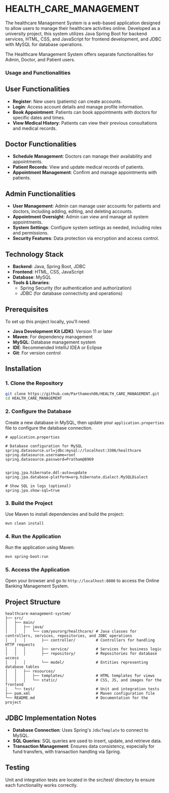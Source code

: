 # HEALTH_CARE_MANAGEMENT
The healthcare Management System is a web-based application designed to allow users to manage their healthcare activities online. Developed as a university project, this system utilizes Java Spring Boot for backend services, HTML, CSS, and JavaScript for frontend development, and JDBC with MySQL for database operations.



The Healthcare Management System offers separate functionalities for Admin, Doctor, and Patient users.





### Usage and Functionalities

## User Functionalities

- **Register**: New users (patients) can create accounts.
- **Login**: Access account details and manage profile information.
- **Book Appointment**: Patients can book appointments with doctors for specific dates and times.
- **View Medical History**: Patients can view their previous consultations and medical records.

## Doctor Functionalities

- **Schedule Management**: Doctors can manage their availability and appointments.
- **Patient Records**: View and update medical records of patients.
- **Appointment Management**: Confirm and manage appointments with patients.

## Admin Functionalities

- **User Management**: Admin can manage user accounts for patients and doctors, including adding, editing, and deleting accounts.
- **Appointment Oversight**: Admin can view and manage all system appointments.
- **System Settings**: Configure system settings as needed, including roles and permissions.
- **Security Features**: Data protection via encryption and access control.

## Technology Stack

- **Backend**: Java, Spring Boot, JDBC
- **Frontend**: HTML, CSS, JavaScript
- **Database**: MySQL
- **Tools & Libraries**: 
  - Spring Security (for authentication and authorization)
  - JDBC (for database connectivity and operations)

## Prerequisites

To set up this project locally, you’ll need:

- **Java Development Kit (JDK)**: Version 11 or later
- **Maven**: For dependency management
- **MySQL**: Database management system
- **IDE**: Recommended IntelliJ IDEA or Eclipse
- **Git**: For version control

## Installation

### 1. Clone the Repository

```bash
git clone https://github.com/Parthamesh06/HEALTH_CARE_MANAGEMENT.git
cd HEALTH_CARE_MANAGEMENT
```

### 2. Configure the Database 

Create a new database in MySQL, then update your `application.properties` file to configure the database connection.

```properties
# application.properties

# Database configuration for MySQL
spring.datasource.url=jdbc:mysql://localhost:3306/healthcare
spring.datasource.username=root
spring.datasource.password=Pratham@8969


spring.jpa.hibernate.ddl-auto=update
spring.jpa.database-platform=org.hibernate.dialect.MySQLDialect

# Show SQL in logs (optional)
spring.jpa.show-sql=true
```

### 3. Build the Project

Use Maven to install dependencies and build the project:

```bash
mvn clean install
```

### 4. Run the Application

Run the application using Maven:

```bash
mvn spring-boot:run
```

### 5. Access the Application

Open your browser and go to `http://localhost:8080` to access the Online Banking Management System.

## Project Structure

```
healthcare-management-system/
├── src/
│   ├── main/
│   │   ├── java/
│   │   │   └── com/yourorg/healthcare/ # Java classes for controllers, services, repositories, and JDBC operations
│   │   │       ├── controller/         # Controllers for handling HTTP requests
│   │   │       ├── service/            # Services for business logic
│   │   │       ├── repository/         # Repositories for database access
│   │   │       └── model/              # Entities representing database tables
│   │   ├── resources/
│   │   │   ├── templates/              # HTML templates for views
│   │   │   └── static/                 # CSS, JS, and images for the frontend
│   └── test/                           # Unit and integration tests
├── pom.xml                             # Maven configuration file
└── README.md                           # Documentation for the project

```


## JDBC Implementation Notes

- **Database Connection**: Uses Spring's `JdbcTemplate` to connect to MySQL.
- **SQL Queries**: SQL queries are used to insert, update, and retrieve data.
- **Transaction Management**: Ensures data consistency, especially for fund transfers, with transaction handling via Spring.

## Testing
Unit and integration tests are located in the src/test/ directory to ensure each functionality works correctly.
